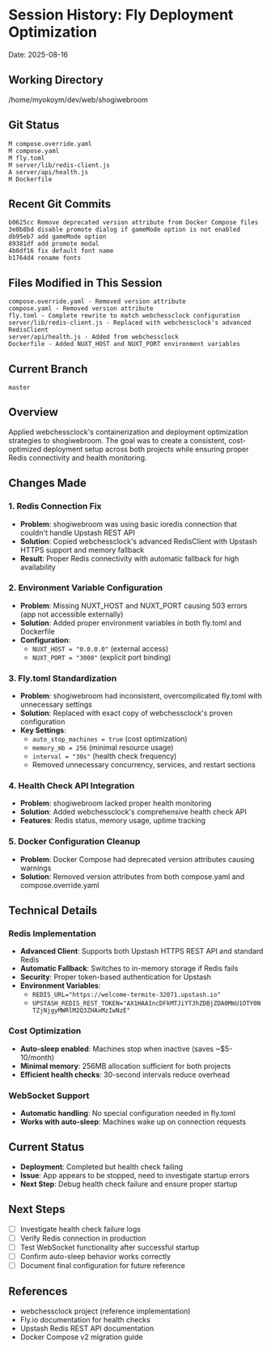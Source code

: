 # Session History: Fly Deployment Optimization

Date: 2025-08-16

## Working Directory
/home/myokoym/dev/web/shogiwebroom

## Git Status
```
M compose.override.yaml
M compose.yaml
M fly.toml
M server/lib/redis-client.js
A server/api/health.js
M Dockerfile
```

## Recent Git Commits
```
b0625cc Remove deprecated version attribute from Docker Compose files
3e0b8bd disable promote dialog if gameMode option is not enabled
db95eb7 add gameMode option
89381df add promote modal
4b0df16 fix default font name
b1764d4 rename fonts
```

## Files Modified in This Session
```
compose.override.yaml - Removed version attribute
compose.yaml - Removed version attribute
fly.toml - Complete rewrite to match webchessclock configuration
server/lib/redis-client.js - Replaced with webchessclock's advanced RedisClient
server/api/health.js - Added from webchessclock
Dockerfile - Added NUXT_HOST and NUXT_PORT environment variables
```

## Current Branch
```
master
```

## Overview
Applied webchessclock's containerization and deployment optimization strategies to shogiwebroom. The goal was to create a consistent, cost-optimized deployment setup across both projects while ensuring proper Redis connectivity and health monitoring.

## Changes Made

### 1. Redis Connection Fix
- **Problem**: shogiwebroom was using basic ioredis connection that couldn't handle Upstash REST API
- **Solution**: Copied webchessclock's advanced RedisClient with Upstash HTTPS support and memory fallback
- **Result**: Proper Redis connectivity with automatic fallback for high availability

### 2. Environment Variable Configuration
- **Problem**: Missing NUXT_HOST and NUXT_PORT causing 503 errors (app not accessible externally)
- **Solution**: Added proper environment variables in both fly.toml and Dockerfile
- **Configuration**:
  - `NUXT_HOST = "0.0.0.0"` (external access)
  - `NUXT_PORT = "3000"` (explicit port binding)

### 3. Fly.toml Standardization
- **Problem**: shogiwebroom had inconsistent, overcomplicated fly.toml with unnecessary settings
- **Solution**: Replaced with exact copy of webchessclock's proven configuration
- **Key Settings**:
  - `auto_stop_machines = true` (cost optimization)
  - `memory_mb = 256` (minimal resource usage)
  - `interval = "30s"` (health check frequency)
  - Removed unnecessary concurrency, services, and restart sections

### 4. Health Check API Integration
- **Problem**: shogiwebroom lacked proper health monitoring
- **Solution**: Added webchessclock's comprehensive health check API
- **Features**: Redis status, memory usage, uptime tracking

### 5. Docker Configuration Cleanup
- **Problem**: Docker Compose had deprecated version attributes causing warnings
- **Solution**: Removed version attributes from both compose.yaml and compose.override.yaml

## Technical Details

### Redis Implementation
- **Advanced Client**: Supports both Upstash HTTPS REST API and standard Redis
- **Automatic Fallback**: Switches to in-memory storage if Redis fails
- **Security**: Proper token-based authentication for Upstash
- **Environment Variables**:
  - `REDIS_URL="https://welcome-termite-32071.upstash.io"`
  - `UPSTASH_REDIS_REST_TOKEN="AX1HAAIncDFkMTJiYTJhZDBjZDA0MmU1OTY0NTZjNjgyMWRlM2Q3ZHAxMzIwNzE"`

### Cost Optimization
- **Auto-sleep enabled**: Machines stop when inactive (saves ~$5-10/month)
- **Minimal memory**: 256MB allocation sufficient for both projects
- **Efficient health checks**: 30-second intervals reduce overhead

### WebSocket Support
- **Automatic handling**: No special configuration needed in fly.toml
- **Works with auto-sleep**: Machines wake up on connection requests

## Current Status
- **Deployment**: Completed but health check failing
- **Issue**: App appears to be stopped, need to investigate startup errors
- **Next Step**: Debug health check failure and ensure proper startup

## Next Steps
- [ ] Investigate health check failure logs
- [ ] Verify Redis connection in production
- [ ] Test WebSocket functionality after successful startup
- [ ] Confirm auto-sleep behavior works correctly
- [ ] Document final configuration for future reference

## References
- webchessclock project (reference implementation)
- Fly.io documentation for health checks
- Upstash Redis REST API documentation
- Docker Compose v2 migration guide